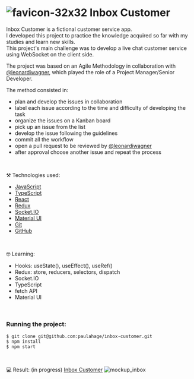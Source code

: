 # ![favicon-32x32](https://user-images.githubusercontent.com/84124999/235462425-6481d499-3fa4-4432-8b40-f03142e59413.png) Inbox Customer

Inbox Customer is a fictional customer service app.<br/>
I developed this project to practice the knowledge acquired so far with my studies and learn new skills.<br/>
This project's main challenge was to develop a live chat customer service using WebSocket on the client side.

The project was based on an Agile Methodology in collaboration with [@leonardiwagner](https://github.com/leonardiwagner), which played the role of a Project Manager/Senior Developer.
<br/>

The method consisted in: 
- plan and develop the issues in collaboration
- label each issue according to the time and difficulty of developing the task
- organize the issues on a Kanban board
- pick up an issue from the list 
- develop the issue following the guidelines
- commit all the workflow 
- open a pull request to be reviewed by [@leonardiwagner](https://github.com/leonardiwagner)
- after approval choose another issue and repeat the process

<br/>

⚒️ Technologies used:

- [JavaScript](https://www.javascript.com/)
- [TypeScript](https://www.typescriptlang.org/)
- [React](https://reactjs.org/)
- [Redux](https://redux.js.org/)
- [Socket.IO](https://socket.io/)
- [Material UI](https://mui.com/)
- [Git](https://git-scm.com/docs)
- [GitHub](https://github.com/paulahage/Dinogram)


<br/>

🤓 Learning:

- Hooks: useState(), useEffect(), useRef()
- Redux: store, reducers, selectors, dispatch
- Socket.IO 
- TypeScript
- fetch API
- Material UI

<br/>

### Running the project:

```
$ git clone git@github.com:paulahage/inbox-customer.git
$ npm install
$ npm start

```

<br/>

💻 Result: (in progress) [Inbox Customer](http://website-inbox.s3-website.eu-north-1.amazonaws.com/)
![mockup_inbox](https://github.com/paulahage/inbox-customer/assets/84124999/666d4b30-f598-413c-b089-3183d6304ead)
